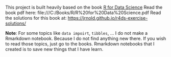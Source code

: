 This project is built heavily based on the book [R for Data Science](https://r4ds.had.co.nz/)
Read the book pdf here: file:///C:/Books/R/R%20for%20Data%20Science.pdf
Read the solutions for this book at: <https://jrnold.github.io/r4ds-exercise-solutions/>

**Note**: For some topics like `data impoirt`, `tibbles`, ... I do not make a Rmarkdown notebook. Because I do not find anything new there. If you wish to read those topics, just go to the books. Rmarkdown notebooks that I created is to save new things that I have learn.